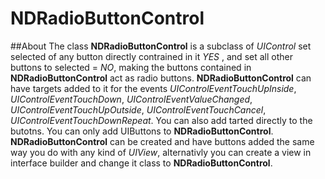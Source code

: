 # NDRadioButtonControl

##About
The class **NDRadioButtonControl** is a subclass of *UIControl* set selected of any button directly contrained in it *YES* , and set all other buttons to selected = *NO*, making the buttons contained in **NDRadioButtonControl** act as radio buttons.
**NDRadioButtonControl** can have targets added to it for the events *UIControlEventTouchUpInside*, *UIControlEventTouchDown*, *UIControlEventValueChanged*, *UIControlEventTouchUpOutside*, *UIControlEventTouchCancel*, *UIControlEventTouchDownRepeat*. You can also add tarted directly to the butotns.
You can only add UIButtons to **NDRadioButtonControl**.
**NDRadioButtonControl** can be created and have buttons added the same way you do with any kind of *UIView*, alternativly you can create a view in interface builder and change it class to **NDRadioButtonControl**.
